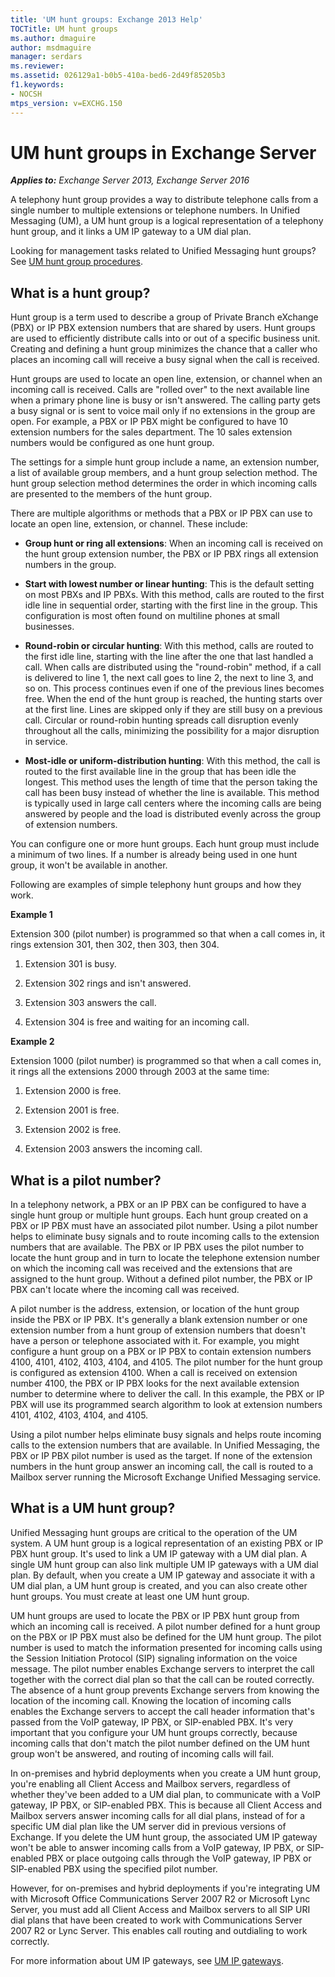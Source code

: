 ```yaml
---
title: 'UM hunt groups: Exchange 2013 Help'
TOCTitle: UM hunt groups
ms.author: dmaguire
author: msdmaguire
manager: serdars
ms.reviewer: 
ms.assetid: 026129a1-b0b5-410a-bed6-2d49f85205b3
f1.keywords:
- NOCSH
mtps_version: v=EXCHG.150
---
```


# UM hunt groups in Exchange Server

_**Applies to:** Exchange Server 2013, Exchange Server 2016_

 A telephony hunt group provides a way to distribute telephone calls from a single number to multiple extensions or telephone numbers. In Unified Messaging (UM), a UM hunt group is a logical representation of a telephony hunt group, and it links a UM IP gateway to a UM dial plan.

Looking for management tasks related to Unified Messaging hunt groups? See [UM hunt group procedures](um-hunt-group-procedures-exchange-2013-help.md).

## What is a hunt group?
<a name="whatisahuntgroup"> </a>

Hunt group is a term used to describe a group of Private Branch eXchange (PBX) or IP PBX extension numbers that are shared by users. Hunt groups are used to efficiently distribute calls into or out of a specific business unit. Creating and defining a hunt group minimizes the chance that a caller who places an incoming call will receive a busy signal when the call is received.

Hunt groups are used to locate an open line, extension, or channel when an incoming call is received. Calls are "rolled over" to the next available line when a primary phone line is busy or isn't answered. The calling party gets a busy signal or is sent to voice mail only if no extensions in the group are open. For example, a PBX or IP PBX might be configured to have 10 extension numbers for the sales department. The 10 sales extension numbers would be configured as one hunt group.

The settings for a simple hunt group include a name, an extension number, a list of available group members, and a hunt group selection method. The hunt group selection method determines the order in which incoming calls are presented to the members of the hunt group.

There are multiple algorithms or methods that a PBX or IP PBX can use to locate an open line, extension, or channel. These include:

- **Group hunt or ring all extensions**: When an incoming call is received on the hunt group extension number, the PBX or IP PBX rings all extension numbers in the group.

- **Start with lowest number or linear hunting**: This is the default setting on most PBXs and IP PBXs. With this method, calls are routed to the first idle line in sequential order, starting with the first line in the group. This configuration is most often found on multiline phones at small businesses.

- **Round-robin or circular hunting**: With this method, calls are routed to the first idle line, starting with the line after the one that last handled a call. When calls are distributed using the "round-robin" method, if a call is delivered to line 1, the next call goes to line 2, the next to line 3, and so on. This process continues even if one of the previous lines becomes free. When the end of the hunt group is reached, the hunting starts over at the first line. Lines are skipped only if they are still busy on a previous call. Circular or round-robin hunting spreads call disruption evenly throughout all the calls, minimizing the possibility for a major disruption in service.

- **Most-idle or uniform-distribution hunting**: With this method, the call is routed to the first available line in the group that has been idle the longest. This method uses the length of time that the person taking the call has been busy instead of whether the line is available. This method is typically used in large call centers where the incoming calls are being answered by people and the load is distributed evenly across the group of extension numbers.

You can configure one or more hunt groups. Each hunt group must include a minimum of two lines. If a number is already being used in one hunt group, it won't be available in another.

Following are examples of simple telephony hunt groups and how they work.

 **Example 1**

Extension 300 (pilot number) is programmed so that when a call comes in, it rings extension 301, then 302, then 303, then 304.

1. Extension 301 is busy.

2. Extension 302 rings and isn't answered.

3. Extension 303 answers the call.

4. Extension 304 is free and waiting for an incoming call.

 **Example 2**

Extension 1000 (pilot number) is programmed so that when a call comes in, it rings all the extensions 2000 through 2003 at the same time:

1. Extension 2000 is free.

2. Extension 2001 is free.

3. Extension 2002 is free.

4. Extension 2003 answers the incoming call.

## What is a pilot number?
<a name="pilotnumber"> </a>

In a telephony network, a PBX or an IP PBX can be configured to have a single hunt group or multiple hunt groups. Each hunt group created on a PBX or IP PBX must have an associated pilot number. Using a pilot number helps to eliminate busy signals and to route incoming calls to the extension numbers that are available. The PBX or IP PBX uses the pilot number to locate the hunt group and in turn to locate the telephone extension number on which the incoming call was received and the extensions that are assigned to the hunt group. Without a defined pilot number, the PBX or IP PBX can't locate where the incoming call was received.

A pilot number is the address, extension, or location of the hunt group inside the PBX or IP PBX. It's generally a blank extension number or one extension number from a hunt group of extension numbers that doesn't have a person or telephone associated with it. For example, you might configure a hunt group on a PBX or IP PBX to contain extension numbers 4100, 4101, 4102, 4103, 4104, and 4105. The pilot number for the hunt group is configured as extension 4100. When a call is received on extension number 4100, the PBX or IP PBX looks for the next available extension number to determine where to deliver the call. In this example, the PBX or IP PBX will use its programmed search algorithm to look at extension numbers 4101, 4102, 4103, 4104, and 4105.

Using a pilot number helps eliminate busy signals and helps route incoming calls to the extension numbers that are available. In Unified Messaging, the PBX or IP PBX pilot number is used as the target. If none of the extension numbers in the hunt group answer an incoming call, the call is routed to a Mailbox server running the Microsoft Exchange Unified Messaging service.

## What is a UM hunt group?
<a name="umhuntgroups"> </a>

Unified Messaging hunt groups are critical to the operation of the UM system. A UM hunt group is a logical representation of an existing PBX or IP PBX hunt group. It's used to link a UM IP gateway with a UM dial plan. A single UM hunt group can also link multiple UM IP gateways with a UM dial plan. By default, when you create a UM IP gateway and associate it with a UM dial plan, a UM hunt group is created, and you can also create other hunt groups. You must create at least one UM hunt group.

UM hunt groups are used to locate the PBX or IP PBX hunt group from which an incoming call is received. A pilot number defined for a hunt group on the PBX or IP PBX must also be defined for the UM hunt group. The pilot number is used to match the information presented for incoming calls using the Session Initiation Protocol (SIP) signaling information on the voice message. The pilot number enables Exchange servers to interpret the call together with the correct dial plan so that the call can be routed correctly. The absence of a hunt group prevents Exchange servers from knowing the location of the incoming call. Knowing the location of incoming calls enables the Exchange servers to accept the call header information that's passed from the VoIP gateway, IP PBX, or SIP-enabled PBX. It's very important that you configure your UM hunt groups correctly, because incoming calls that don't match the pilot number defined on the UM hunt group won't be answered, and routing of incoming calls will fail.

In on-premises and hybrid deployments when you create a UM hunt group, you're enabling all Client Access and Mailbox servers, regardless of whether they've been added to a UM dial plan, to communicate with a VoIP gateway, IP PBX, or SIP-enabled PBX. This is because all Client Access and Mailbox servers answer incoming calls for all dial plans, instead of for a specific UM dial plan like the UM server did in previous versions of Exchange. If you delete the UM hunt group, the associated UM IP gateway won't be able to answer incoming calls from a VoIP gateway, IP PBX, or SIP-enabled PBX or place outgoing calls through the VoIP gateway, IP PBX or SIP-enabled PBX using the specified pilot number.

However, for on-premises and hybrid deployments if you're integrating UM with Microsoft Office Communications Server 2007 R2 or Microsoft Lync Server, you must add all Client Access and Mailbox servers to all SIP URI dial plans that have been created to work with Communications Server 2007 R2 or Lync Server. This enables call routing and outdialing to work correctly.

For more information about UM IP gateways, see [UM IP gateways](um-ip-gateways-exchange-2013-help.md).
